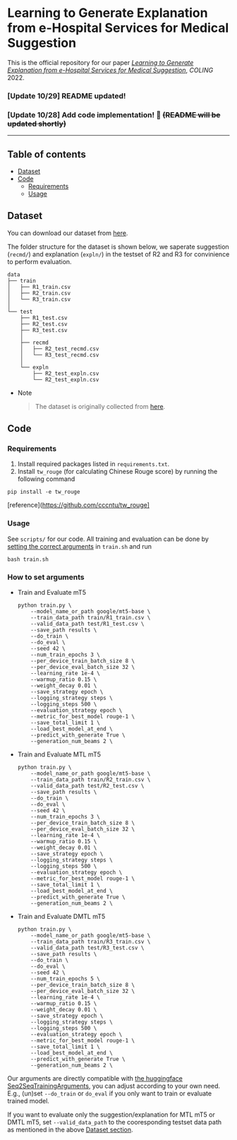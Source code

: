 # Learning to Generate Explanation from e-Hospital Services for Medical Suggestion
This is the official repository for our paper [*Learning to Generate Explanation from e-Hospital Services for Medical Suggestion*](https://aclanthology.org/2022.coling-1.260/), *COLING* 2022.

### [Update 10/29] README updated!
### [Update 10/28] Add code implementation! :tada: ~~(README will be updated shortly)~~
---
## Table of contents
- [Dataset](#dataset)
- [Code](#code)
  - [Requirements](#requirements)
  - [Usage](#usage)

## Dataset <a name="dataset"></a>
You can download our dataset from [here](https://drive.google.com/u/0/uc?id=1yB933kGHt-ai45H5rxOfEfsM2LlDAn6r&export=download).

The folder structure for the dataset is shown below, we saperate suggestion (```recmd/```) and explanation (```expln/```) in the testset of R2 and R3 for convinience to perform evaluation.

  ```
  data
  ├── train
  │   ├── R1_train.csv
  │   ├── R2_train.csv
  │   └── R3_train.csv
  │
  └── test
      ├── R1_test.csv
      ├── R2_test.csv
      ├── R3_test.csv
      │
      ├── recmd
      │   ├── R2_test_recmd.csv
      │   └── R3_test_recmd.csv
      │
      └── expln
          ├── R2_test_expln.csv
          └── R2_test_expln.csv
  ```
 
- Note
  > The dataset is originally collected from [here](https://sp1.hso.mohw.gov.tw/doctor/).


## Code <a name="code"></a>
### Requirements <a name="requirements"></a>
1. Install required packages listed in ```requirements.txt```.
2. Install ```tw_rouge``` (for calculating Chinese Rouge score) by running the following command
```
pip install -e tw_rouge
```
[reference](https://github.com/cccntu/tw_rouge]
### Usage <a name="usage"></a>
See ```scripts/``` for our code.
All training and evaluation can be done by [setting the correct arguments](#set-arguments) in ```train.sh``` and run
```
bash train.sh
```
### How to set arguments <a name="set-arguments"></a>
- Train and Evaluate mT5 <a name="code-mt5"></a>
  
  ```
  python train.py \
      --model_name_or_path google/mt5-base \
      --train_data_path train/R1_train.csv \
      --valid_data_path test/R1_test.csv \
      --save_path results \
      --do_train \
      --do_eval \
      --seed 42 \
      --num_train_epochs 3 \
      --per_device_train_batch_size 8 \
      --per_device_eval_batch_size 32 \
      --learning_rate 1e-4 \
      --warmup_ratio 0.15 \
      --weight_decay 0.01 \
      --save_strategy epoch \
      --logging_strategy steps \
      --logging_steps 500 \
      --evaluation_strategy epoch \
      --metric_for_best_model rouge-1 \
      --save_total_limit 1 \
      --load_best_model_at_end \
      --predict_with_generate True \
      --generation_num_beams 2 \
  ```
- Train and Evaluate MTL mT5 <a name="code-mtlmt5"></a>
  
  ```
  python train.py \
      --model_name_or_path google/mt5-base \
      --train_data_path train/R2_train.csv \
      --valid_data_path test/R2_test.csv \
      --save_path results \
      --do_train \
      --do_eval \
      --seed 42 \
      --num_train_epochs 3 \
      --per_device_train_batch_size 8 \
      --per_device_eval_batch_size 32 \
      --learning_rate 1e-4 \
      --warmup_ratio 0.15 \
      --weight_decay 0.01 \
      --save_strategy epoch \
      --logging_strategy steps \
      --logging_steps 500 \
      --evaluation_strategy epoch \
      --metric_for_best_model rouge-1 \
      --save_total_limit 1 \
      --load_best_model_at_end \
      --predict_with_generate True \
      --generation_num_beams 2 \
  ```
- Train and Evaluate DMTL mT5 <a name="code-dmtlmt5"></a>

  ```
  python train.py \
      --model_name_or_path google/mt5-base \
      --train_data_path train/R3_train.csv \
      --valid_data_path test/R3_test.csv \
      --save_path results \
      --do_train \
      --do_eval \
      --seed 42 \
      --num_train_epochs 5 \
      --per_device_train_batch_size 8 \
      --per_device_eval_batch_size 32 \
      --learning_rate 1e-4 \
      --warmup_ratio 0.15 \
      --weight_decay 0.01 \
      --save_strategy epoch \
      --logging_strategy steps \
      --logging_steps 500 \
      --evaluation_strategy epoch \
      --metric_for_best_model rouge-1 \
      --save_total_limit 1 \
      --load_best_model_at_end \
      --predict_with_generate True \
      --generation_num_beams 2 \
  ```
Our arguments are directly compatible with [the huggingface Seq2SeqTrainingArguments](https://huggingface.co/docs/transformers/main_classes/trainer#transformers.Seq2SeqTrainingArguments), you can adjust according to your own need. E.g., (un)set ```--do_train``` or ```do_eval``` if you only want to train or evaluate trained model.

If you want to evaluate only the suggestion/explanation for MTL mT5 or DMTL mT5, set ```--valid_data_path``` to the cooresponding testset data path as mentioned in the above [Dataset section](#dataset).

